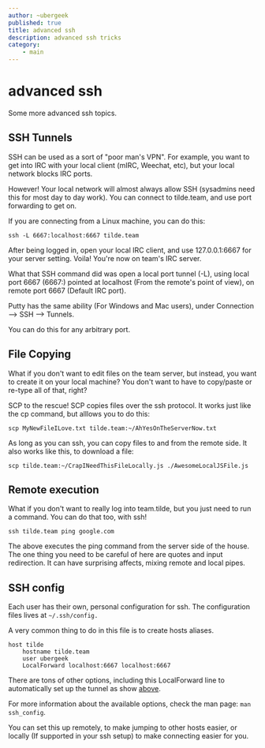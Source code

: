 ```yaml
---
author: ~ubergeek
published: true
title: advanced ssh
description: advanced ssh tricks
category: 
    - main
---
```


# advanced ssh

Some more advanced ssh topics.

## SSH Tunnels

SSH can be used as a sort of "poor man's VPN". For example, you want to get into IRC with your local client (mIRC, Weechat, etc), but your local network blocks IRC ports.

However! Your local network will almost always allow SSH (sysadmins need this for most day to day work). You can connect to tilde.team, and use port forwarding to get on.

If you are connecting from a Linux machine, you can do this:
```
ssh -L 6667:localhost:6667 tilde.team
```

After being logged in, open your local IRC client, and use 127.0.0.1:6667 for your server setting. Voila! You're now on team's IRC server.

What that SSH command did was open a local port tunnel (-L), using local port 6667 (6667:) pointed at localhost (From the remote's point of view), on remote port 6667 (Default IRC port).

Putty has the same ability (For Windows and Mac users), under Connection --> SSH --> Tunnels.

You can do this for any arbitrary port.

## File Copying

What if you don't want to edit files on the team server, but instead, you want to create it on your local machine? You don't want to have to copy/paste or re-type all of that, right?

SCP to the rescue! SCP copies files over the ssh protocol. It works just like the cp command, but alllows you to do this:

`scp MyNewFileILove.txt tilde.team:~/AhYesOnTheServerNow.txt`

As long as you can ssh, you can copy files to and from the remote side. It also works like this, to download a file:

`scp tilde.team:~/CrapINeedThisFileLocally.js ./AwesomeLocalJSFile.js`

## Remote execution

What if you don't want to really log into team.tilde, but you just need to run a command. You can do that too, with ssh!

`ssh tilde.team ping google.com`

The above executes the ping command from the server side of the house. The one thing you need to be careful of here are quotes and input redirection. It can have surprising affects, mixing remote and local pipes.

## SSH config
Each user has their own, personal configuration for ssh. The configuration files lives at `~/.ssh/config.`

A very common thing to do in this file is to create hosts aliases.

```
host tilde
	hostname tilde.team
	user ubergeek
    LocalForward localhost:6667 localhost:6667
```

There are tons of other options, including this LocalForward line to automatically set up the tunnel as show [above](#ssh-tunnels).

For more information about the available options, check the man page: `man ssh_config`.

You can set this up remotely, to make jumping to other hosts easier, or locally (If supported in your ssh setup) to make connecting easier for you.
